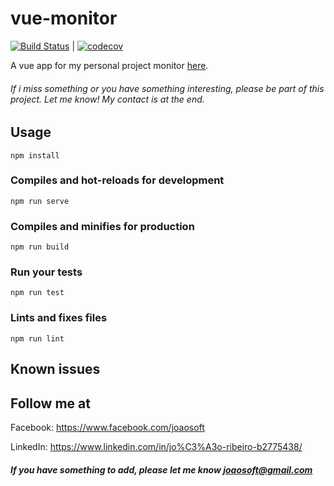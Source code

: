 # vue-monitor
[![Build Status](https://travis-ci.org/joaosoft/vue-monitor.svg?branch=master)](https://travis-ci.org/joaosoft/vue-monitor) | [![codecov](https://codecov.io/gh/joaosoft/vue-monitor/branch/master/graph/badge.svg)](https://codecov.io/gh/joaosoft/vue-monitor)


A vue app for my personal project monitor [here](https://github.com/joaosoft/monitor).

###### If i miss something or you have something interesting, please be part of this project. Let me know! My contact is at the end.

## Usage 
```
npm install
```

### Compiles and hot-reloads for development
```
npm run serve
```

### Compiles and minifies for production
```
npm run build
```

### Run your tests
```
npm run test
```

### Lints and fixes files
```
npm run lint
```

## Known issues

## Follow me at
Facebook: https://www.facebook.com/joaosoft

LinkedIn: https://www.linkedin.com/in/jo%C3%A3o-ribeiro-b2775438/

##### If you have something to add, please let me know joaosoft@gmail.com
